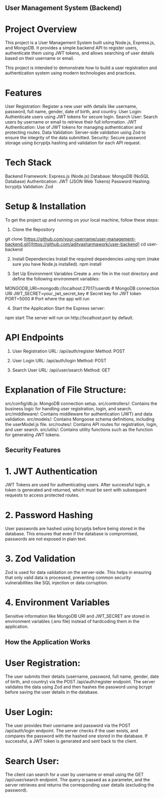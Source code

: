 ## User Management System (Backend)
# Project Overview
This project is a User Management System built using Node.js, Express.js, and MongoDB. It provides a simple backend API to register users, authenticate them using JWT tokens, and allows searching of user details based on their username or email.

This project is intended to demonstrate how to build a user registration and authentication system using modern technologies and practices.

# Features
User Registration: Register a new user with details like username, password, full name, gender, date of birth, and country.
User Login: Authenticate users using JWT tokens for secure login.
Search User: Search users by username or email to retrieve their full information.
JWT Authentication: Use of JWT tokens for managing authentication and protecting routes.
Data Validation: Server-side validation using Zod to ensure the integrity of the data submitted.
Security: Secure password storage using bcryptjs hashing and validation for each API request.

# Tech Stack
Backend Framework: Express.js (Node.js)
Database: MongoDB (NoSQL Database)
Authentication: JWT (JSON Web Tokens)
Password Hashing: bcryptjs
Validation: Zod

# Setup & Installation
To get the project up and running on your local machine, follow these steps:

1. Clone the Repository

git clone [https://github.com/your-username/user-management-backend.git](https://github.com/adityasharmawork/user-backend]
cd user-backend

2. Install Dependencies
Install the required dependencies using npm (make sure you have Node.js installed).
npm install

3. Set Up Environment Variables
Create a .env file in the root directory and define the following environment variables:

MONGODB_URI=mongodb://localhost:27017/userdb      # MongoDB connection URI
JWT_SECRET=your_jwt_secret_key                    # Secret key for JWT token
PORT=5000                                          # Port where the app will run

4. Start the Application
Start the Express server:

npm start
The server will run on http://localhost:port by default.

# API Endpoints

1. User Registration
URL: /api/auth/register
Method: POST

2. User Login
URL: /api/auth/login
Method: POST

3. Search User
URL: /api/user/search
Method: GET


# Explanation of File Structure:
src/config/db.js: MongoDB connection setup.
src/controllers/: Contains the business logic for handling user registration, login, and search.
src/middleware/: Contains middleware for authentication (JWT) and data validation.
src/models/: Contains Mongoose schema definitions, including the userModel.js file.
src/routes/: Contains API routes for registration, login, and user search.
src/utils/: Contains utility functions such as the function for generating JWT tokens.

## Security Features
# 1. JWT Authentication
JWT Tokens are used for authenticating users. After successful login, a token is generated and returned, which must be sent with subsequent requests to access protected routes.

# 2. Password Hashing
User passwords are hashed using bcryptjs before being stored in the database. This ensures that even if the database is compromised, passwords are not exposed in plain text.

# 3. Zod Validation
Zod is used for data validation on the server-side. This helps in ensuring that only valid data is processed, preventing common security vulnerabilities like SQL injection or data corruption.

# 4. Environment Variables
Sensitive information like MongoDB URI and JWT_SECRET are stored in environment variables (.env file) instead of hardcoding them in the application.


## How the Application Works
# User Registration:

The user submits their details (username, password, full name, gender, date of birth, and country) via the POST /api/auth/register endpoint.
The server validates the data using Zod and then hashes the password using bcrypt before saving the user details in the database.

# User Login:

The user provides their username and password via the POST /api/auth/login endpoint.
The server checks if the user exists, and compares the password with the hashed one stored in the database. If successful, a JWT token is generated and sent back to the client.

# Search User:

The client can search for a user by username or email using the GET /api/user/search endpoint.
The query is passed as a parameter, and the server retrieves and returns the corresponding user details (excluding the password).
